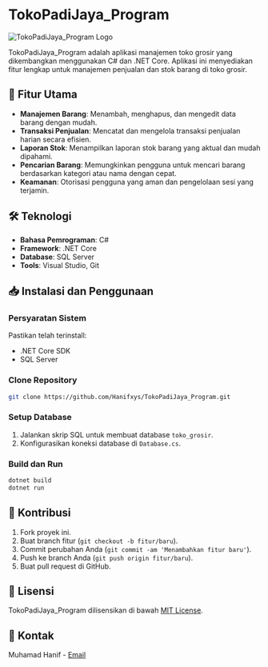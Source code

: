 
# TokoPadiJaya_Program

![TokoPadiJaya_Program Logo](link_to_logo_image) <!-- Ganti dengan URL logo proyek jika ada -->

TokoPadiJaya_Program adalah aplikasi manajemen toko grosir yang dikembangkan menggunakan C# dan .NET Core. Aplikasi ini menyediakan fitur lengkap untuk manajemen penjualan dan stok barang di toko grosir.

## 🚀 Fitur Utama

- **Manajemen Barang**: Menambah, menghapus, dan mengedit data barang dengan mudah.
- **Transaksi Penjualan**: Mencatat dan mengelola transaksi penjualan harian secara efisien.
- **Laporan Stok**: Menampilkan laporan stok barang yang aktual dan mudah dipahami.
- **Pencarian Barang**: Memungkinkan pengguna untuk mencari barang berdasarkan kategori atau nama dengan cepat.
- **Keamanan**: Otorisasi pengguna yang aman dan pengelolaan sesi yang terjamin.

## 🛠️ Teknologi

- **Bahasa Pemrograman**: C#
- **Framework**: .NET Core
- **Database**: SQL Server
- **Tools**: Visual Studio, Git

## 📥 Instalasi dan Penggunaan

### Persyaratan Sistem
Pastikan telah terinstall:
- .NET Core SDK
- SQL Server

### Clone Repository
```bash
git clone https://github.com/Hanifxys/TokoPadiJaya_Program.git
```

### Setup Database
1. Jalankan skrip SQL untuk membuat database `toko_grosir`.
2. Konfigurasikan koneksi database di `Database.cs`.

### Build dan Run
```bash
dotnet build
dotnet run
```

## 🤝 Kontribusi

1. Fork proyek ini.
2. Buat branch fitur (`git checkout -b fitur/baru`).
3. Commit perubahan Anda (`git commit -am 'Menambahkan fitur baru'`).
4. Push ke branch Anda (`git push origin fitur/baru`).
5. Buat pull request di GitHub.

## 📄 Lisensi

TokoPadiJaya_Program dilisensikan di bawah [MIT License](https://opensource.org/licenses/MIT).

## 📧 Kontak

Muhamad Hanif - [Email](mailto:mhmdhanif784@gmail.com)
```
